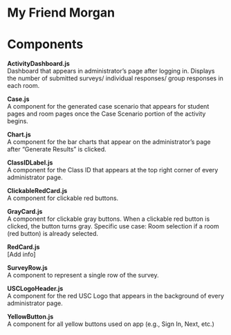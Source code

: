 # My Friend Morgan
# **Components**

**ActivityDashboard.js**  
Dashboard that appears in administrator’s page after logging in. Displays the number of submitted surveys/ individual responses/ group responses in each room.

**Case.js**  
A component for the generated case scenario that appears for student pages and room pages once the Case Scenario portion of the activity begins.

**Chart.js**  
A component for the bar charts that appear on the administrator’s page after “Generate Results” is clicked.

**ClassIDLabel.js**  
A component for the Class ID that appears at the top right corner of every administrator page.

**ClickableRedCard.js**  
A component for clickable red buttons.

**GrayCard.js**  
A component for clickable gray buttons. When a clickable red button is clicked, the button turns gray. Specific use case: Room selection if a room (red button) is already selected.

**RedCard.js**  
[Add info]

**SurveyRow.js**  
A component to represent a single row of the survey.

**USCLogoHeader.js**  
A component for the red USC Logo that appears in the background of every administrator page.

**YellowButton.js**  
A component for all yellow buttons used on app (e.g., Sign In, Next, etc.)